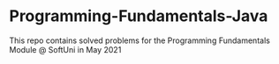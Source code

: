 # Programming-Fundamentals-Java
This repo contains solved problems for the Programming Fundamentals Module @ SoftUni in May 2021
